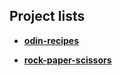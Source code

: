 ## Project lists

- [**odin-recipes**](https://jose-c0-odin-recipes.netlify.app/)

- [**rock-paper-scissors**](https://jose-c0-rock-papper-scissors.netlify.app/)
